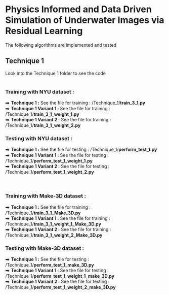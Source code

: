# Physics Informed and Data Driven Simulation of Underwater Images via Residual Learning
The following algorithms are implemented and tested
## Technique 1
Look into the Technique 1 folder to see the code 
<br/>
<br/>
### **Training with NYU dataset** :
      
⮕ **Technique 1 :** See the file for training : /Technique_1/**train_3_1.py** <br/>
⮕ **Technique 1 Variant 1 :** See the file for training : /Technique_1/**train_3_1_weight_1.py**<br/>
⮕ **Technique 1 Variant 2 :** See the file for training : /Technique_1/**train_3_1_weight_2.py**

### **Testing with NYU dataset** :
      
⮕ **Technique 1 :** See the file for testing : /Technique_1/**perform_test_1.py** <br/>
⮕ **Technique 1 Variant 1 :** See the file for testing : /Technique_1/**perform_test_1_weight_1.py**<br/>
⮕ **Technique 1 Variant 2 :** See the file for testing : /Technique_1/**perform_test_1_weight_2.py**
<br/>
<br/>
<br/>
### **Training with Make-3D dataset** :
      
⮕ **Technique 1 :** See the file for training : /Technique_1/**train_3_1_Make_3D.py** <br/>
⮕ **Technique 1 Variant 1 :** See the file for training : /Technique_1/**train_3_1_weight_1_Make_3D.py**<br/>
⮕ **Technique 1 Variant 2 :** See the file for training : /Technique_1/**train_3_1_weight_2_Make_3D.py**

### **Testing with Make-3D dataset** :
      
⮕ **Technique 1 :** See the file for testing : /Technique_1/**perform_test_1_make_3D.py** <br/>
⮕ **Technique 1 Variant 1 :** See the file for testing : /Technique_1/**perform_test_1_weight_1_make_3D.py**<br/>
⮕ **Technique 1 Variant 2 :** See the file for testing : /Technique_1/**perform_test_1_weight_2_make_3D.py**